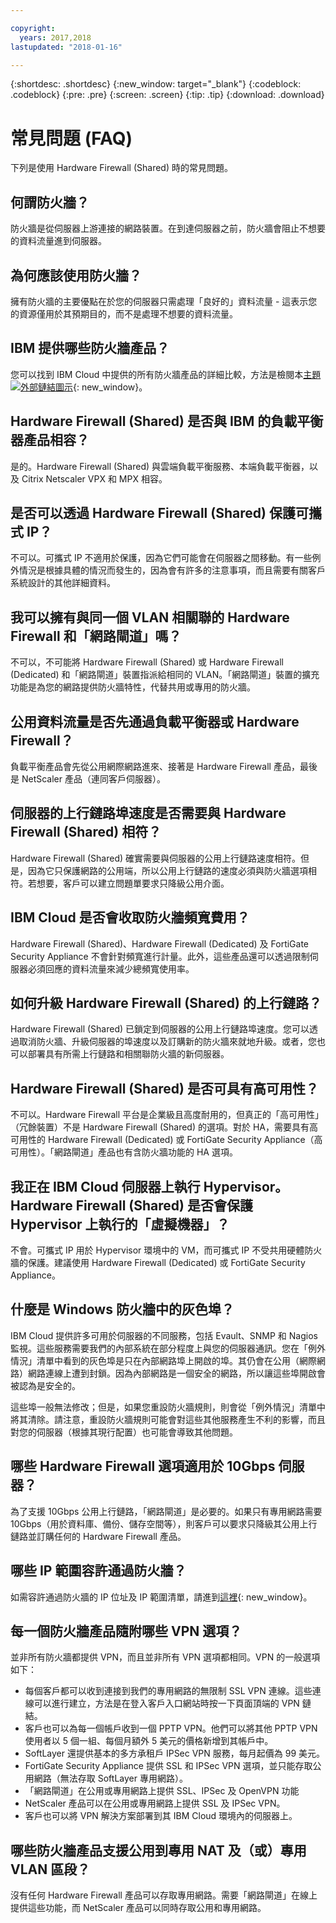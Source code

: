 ```yaml
---

copyright:
  years: 2017,2018
lastupdated: "2018-01-16"

---
```


{:shortdesc: .shortdesc}
{:new_window: target="_blank"}
{:codeblock: .codeblock}
{:pre: .pre}
{:screen: .screen}
{:tip: .tip}
{:download: .download}

# 常見問題 (FAQ)
下列是使用 Hardware Firewall (Shared) 時的常見問題。

## 何謂防火牆？

防火牆是從伺服器上游連接的網路裝置。在到達伺服器之前，防火牆會阻止不想要的資料流量進到伺服器。

## 為何應該使用防火牆？

擁有防火牆的主要優點在於您的伺服器只需處理「良好的」資料流量 - 這表示您的資源僅用於其預期目的，而不是處理不想要的資料流量。

## IBM 提供哪些防火牆產品？
您可以找到 IBM Cloud 中提供的所有防火牆產品的詳細比較，方法是檢閱本[主題![外部鏈結圖示](../../icons/launch-glyph.svg "外部鏈結圖示")](https://console.bluemix.net/docs/infrastructure/fortigate-10g/explore-firewalls.html#explore-firewalls){: new_window}。 

## Hardware Firewall (Shared) 是否與 IBM 的負載平衡器產品相容？

是的。Hardware Firewall (Shared) 與雲端負載平衡服務、本端負載平衡器，以及 Citrix Netscaler VPX 和 MPX 相容。

## 是否可以透過 Hardware Firewall (Shared) 保護可攜式 IP？

不可以。可攜式 IP 不適用於保護，因為它們可能會在伺服器之間移動。有一些例外情況是根據具體的情況而發生的，因為會有許多的注意事項，而且需要有關客戶系統設計的其他詳細資料。

## 我可以擁有與同一個 VLAN 相關聯的 Hardware Firewall 和「網路閘道」嗎？

不可以，不可能將 Hardware Firewall (Shared) 或 Hardware Firewall (Dedicated) 和「網路閘道」裝置指派給相同的 VLAN。「網路閘道」裝置的擴充功能是為您的網路提供防火牆特性，代替共用或專用的防火牆。

## 公用資料流量是否先通過負載平衡器或 Hardware Firewall？

負載平衡產品會先從公用網際網路進來、接著是 Hardware Firewall 產品，最後是 NetScaler 產品（連同客戶伺服器）。

## 伺服器的上行鏈路埠速度是否需要與 Hardware Firewall (Shared) 相符？

Hardware Firewall (Shared) 確實需要與伺服器的公用上行鏈路速度相符。但是，因為它只保護網路的公用端，所以公用上行鏈路的速度必須與防火牆選項相符。若想要，客戶可以建立問題單要求只降級公用介面。

## IBM Cloud 是否會收取防火牆頻寬費用？

Hardware Firewall (Shared)、Hardware Firewall (Dedicated) 及 FortiGate Security Appliance 不會針對頻寬進行計量。此外，這些產品還可以透過限制伺服器必須回應的資料流量來減少總頻寬使用率。

## 如何升級 Hardware Firewall (Shared) 的上行鏈路？

Hardware Firewall (Shared) 已鎖定到伺服器的公用上行鏈路埠速度。您可以透過取消防火牆、升級伺服器的埠速度以及訂購新的防火牆來就地升級。或者，您也可以部署具有所需上行鏈路和相關聯防火牆的新伺服器。

## Hardware Firewall (Shared) 是否可具有高可用性？

不可以。Hardware Firewall 平台是企業級且高度耐用的，但真正的「高可用性」（冗餘裝置）不是 Hardware Firewall (Shared) 的選項。對於 HA，需要具有高可用性的 Hardware Firewall (Dedicated) 或 FortiGate Security Appliance（高可用性）。「網路閘道」產品也有含防火牆功能的 HA 選項。

## 我正在 IBM Cloud 伺服器上執行 Hypervisor。Hardware Firewall (Shared) 是否會保護 Hypervisor 上執行的「虛擬機器」？

不會。可攜式 IP 用於 Hypervisor 環境中的 VM，而可攜式 IP 不受共用硬體防火牆的保護。建議使用 Hardware Firewall (Dedicated) 或 FortiGate Security Appliance。

## 什麼是 Windows 防火牆中的灰色埠？

IBM Cloud 提供許多可用於伺服器的不同服務，包括 Evault、SNMP 和 Nagios 監視。這些服務需要我們的內部系統在部分程度上與您的伺服器通訊。您在「例外情況」清單中看到的灰色埠是只在內部網路埠上開啟的埠。其仍會在公用（網際網路）網路連線上遭到封鎖。因為內部網路是一個安全的網路，所以讓這些埠開啟會被認為是安全的。

這些埠一般無法修改；但是，如果您重設防火牆規則，則會從「例外情況」清單中將其清除。請注意，重設防火牆規則可能會對這些其他服務產生不利的影響，而且對您的伺服器（根據其現行配置）也可能會導致其他問題。

## 哪些 Hardware Firewall 選項適用於 10Gbps 伺服器？

為了支援 10Gbps 公用上行鏈路，「網路閘道」是必要的。如果只有專用網路需要 10Gbps（用於資料庫、備份、儲存空間等），則客戶可以要求只降級其公用上行鏈路並訂購任何的 Hardware Firewall 產品。

## 哪些 IP 範圍容許通過防火牆？

如需容許通過防火牆的 IP 位址及 IP 範圍清單，請進到[這裡](https://console.bluemix.net/docs/infrastructure/hardware-firewall-dedicated/ips.html){: new_window}。 

## 每一個防火牆產品隨附哪些 VPN 選項？

並非所有防火牆都提供 VPN，而且並非所有 VPN 選項都相同。VPN 的一般選項如下：

* 每個客戶都可以收到連接到我們的專用網路的無限制 SSL VPN 連線。這些連線可以進行建立，方法是在登入客戶入口網站時按一下頁面頂端的 VPN 鏈結。
* 客戶也可以為每一個帳戶收到一個 PPTP VPN。他們可以將其他 PPTP VPN 使用者以 5 個一組、每個月額外 5 美元的價格新增到其帳戶中。
* SoftLayer 還提供基本的多方承租戶 IPSec VPN 服務，每月起價為 99 美元。
* FortiGate Security Appliance 提供 SSL 和 IPSec VPN 選項，並只能存取公用網路（無法存取 SoftLayer 專用網路）。
* 「網路閘道」在公用或專用網路上提供 SSL、IPSec 及 OpenVPN 功能
* NetScaler 產品可以在公用或專用網路上提供 SSL 及 IPSec VPN。
* 客戶也可以將 VPN 解決方案部署到其 IBM Cloud 環境內的伺服器上。

## 哪些防火牆產品支援公用到專用 NAT 及（或）專用 VLAN 區段？

沒有任何 Hardware Firewall 產品可以存取專用網路。需要「網路閘道」在線上提供這些功能，而 NetScaler 產品可以同時存取公用和專用網路。
